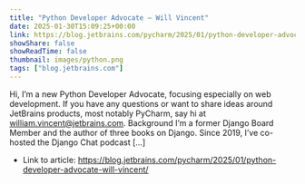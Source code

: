 ```yaml
---
title: "Python Developer Advocate – Will Vincent"
date: 2025-01-30T15:09:25+00:00
link: https://blog.jetbrains.com/pycharm/2025/01/python-developer-advocate-will-vincent/
showShare: false
showReadTime: false
thumbnail: images/python.png
tags: ["blog.jetbrains.com"]
---
```

Hi, I’m a new Python Developer Advocate, focusing especially on web development. If you have any questions or want to share ideas around JetBrains products, most notably PyCharm, say hi at william.vincent@jetbrains.com. Background I’m a former Django Board Member and the author of three books on Django. Since 2019, I’ve co-hosted the Django Chat podcast […]

- Link to article: https://blog.jetbrains.com/pycharm/2025/01/python-developer-advocate-will-vincent/